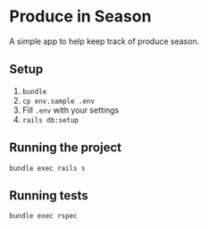 # Produce in Season

A simple app to help keep track of produce season.

## Setup

1. `bundle`
2. `cp env.sample .env`
3. Fill `.env` with your settings
4. `rails db:setup`

## Running the project

`bundle exec rails s`


## Running tests

`bundle exec rspec`
